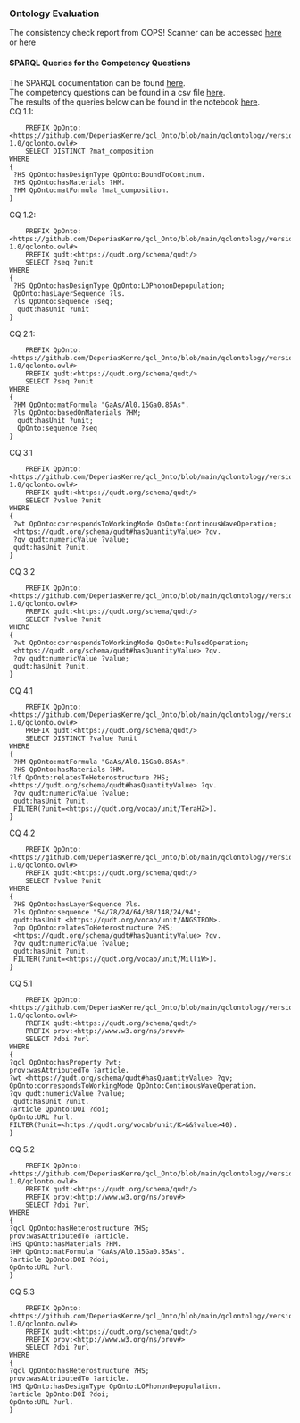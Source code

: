 ### Ontology Evaluation 
The consistency check report from OOPS! Scanner can be accessed [here](https://github.com/DeperiasKerre/qcl_Onto/blob/main/Figures/OOPS_Report.png) or [here]()
#### SPARQL Queries for the Competency Questions

The SPARQL documentation can be found [here](https://www.w3.org/TR/rdf-sparql-query/).      
The competency questions can be found in a csv file [here](https://github.com/DeperiasKerre/qcl_Onto/blob/main/Evaluation/Competency_Questions.csv).   
The results of the queries below can be found in the notebook [here](https://github.com/DeperiasKerre/qcl_Onto/blob/main/Evaluation/sparql_queries.ipynb).     
CQ 1.1: 
```
    PREFIX QpOnto:<https://github.com/DeperiasKerre/qcl_Onto/blob/main/qclontology/version-1.0/qclonto.owl#> 
    SELECT DISTINCT ?mat_composition
WHERE
{
 ?HS QpOnto:hasDesignType QpOnto:BoundToContinum.
 ?HS QpOnto:hasMaterials ?HM.
 ?HM QpOnto:matFormula ?mat_composition.
}
```
CQ 1.2:
```
    PREFIX QpOnto:<https://github.com/DeperiasKerre/qcl_Onto/blob/main/qclontology/version-1.0/qclonto.owl#>
    PREFIX qudt:<https://qudt.org/schema/qudt/>
    SELECT ?seq ?unit
WHERE
{
 ?HS QpOnto:hasDesignType QpOnto:LOPhononDepopulation;
 QpOnto:hasLayerSequence ?ls.
 ?ls QpOnto:sequence ?seq;
  qudt:hasUnit ?unit 
}
```
CQ 2.1:
```
    PREFIX QpOnto:<https://github.com/DeperiasKerre/qcl_Onto/blob/main/qclontology/version-1.0/qclonto.owl#> 
    PREFIX qudt:<https://qudt.org/schema/qudt/>
    SELECT ?seq ?unit
WHERE
{
 ?HM QpOnto:matFormula "GaAs/Al0.15Ga0.85As".
 ?ls QpOnto:basedOnMaterials ?HM;
  qudt:hasUnit ?unit; 
  QpOnto:sequence ?seq
}
```
CQ 3.1
```
    PREFIX QpOnto:<https://github.com/DeperiasKerre/qcl_Onto/blob/main/qclontology/version-1.0/qclonto.owl#>
    PREFIX qudt:<https://qudt.org/schema/qudt/>
    SELECT ?value ?unit 
WHERE
{
 ?wt QpOnto:correspondsToWorkingMode QpOnto:ContinousWaveOperation;
 <https://qudt.org/schema/qudt#hasQuantityValue> ?qv.
 ?qv qudt:numericValue ?value;
 qudt:hasUnit ?unit.
}
```
CQ 3.2
```
    PREFIX QpOnto:<https://github.com/DeperiasKerre/qcl_Onto/blob/main/qclontology/version-1.0/qclonto.owl#>
    PREFIX qudt:<https://qudt.org/schema/qudt/>
    SELECT ?value ?unit 
WHERE
{
 ?wt QpOnto:correspondsToWorkingMode QpOnto:PulsedOperation;
 <https://qudt.org/schema/qudt#hasQuantityValue> ?qv.
 ?qv qudt:numericValue ?value;
 qudt:hasUnit ?unit.
}
```
CQ 4.1
```
    PREFIX QpOnto:<https://github.com/DeperiasKerre/qcl_Onto/blob/main/qclontology/version-1.0/qclonto.owl#>
    PREFIX qudt:<https://qudt.org/schema/qudt/>
    SELECT DISTINCT ?value ?unit
WHERE
{
 ?HM QpOnto:matFormula "GaAs/Al0.15Ga0.85As".
 ?HS QpOnto:hasMaterials ?HM.
?lf QpOnto:relatesToHeterostructure ?HS;
<https://qudt.org/schema/qudt#hasQuantityValue> ?qv.
 ?qv qudt:numericValue ?value;
 qudt:hasUnit ?unit.
 FILTER(?unit=<https://qudt.org/vocab/unit/TeraHZ>).
}
```
CQ 4.2
```
    PREFIX QpOnto:<https://github.com/DeperiasKerre/qcl_Onto/blob/main/qclontology/version-1.0/qclonto.owl#>
    PREFIX qudt:<https://qudt.org/schema/qudt/>
    SELECT ?value ?unit
WHERE
{
 ?HS QpOnto:hasLayerSequence ?ls.
 ?ls QpOnto:sequence "54/78/24/64/38/148/24/94";
 qudt:hasUnit <https://qudt.org/vocab/unit/ANGSTROM>.
 ?op QpOnto:relatesToHeterostructure ?HS;
 <https://qudt.org/schema/qudt#hasQuantityValue> ?qv.
 ?qv qudt:numericValue ?value;
 qudt:hasUnit ?unit.
 FILTER(?unit=<https://qudt.org/vocab/unit/MilliW>).
}
```
CQ 5.1
```
    PREFIX QpOnto:<https://github.com/DeperiasKerre/qcl_Onto/blob/main/qclontology/version-1.0/qclonto.owl#>
    PREFIX qudt:<https://qudt.org/schema/qudt/>
    PREFIX prov:<http://www.w3.org/ns/prov#>
    SELECT ?doi ?url
WHERE
{
?qcl QpOnto:hasProperty ?wt;
prov:wasAttributedTo ?article.
?wt <https://qudt.org/schema/qudt#hasQuantityValue> ?qv;
QpOnto:correspondsToWorkingMode QpOnto:ContinousWaveOperation.
?qv qudt:numericValue ?value;
 qudt:hasUnit ?unit.
?article QpOnto:DOI ?doi;
QpOnto:URL ?url.
FILTER(?unit=<https://qudt.org/vocab/unit/K>&&?value>40).
}
```
CQ 5.2
```
    PREFIX QpOnto:<https://github.com/DeperiasKerre/qcl_Onto/blob/main/qclontology/version-1.0/qclonto.owl#>
    PREFIX qudt:<https://qudt.org/schema/qudt/>
    PREFIX prov:<http://www.w3.org/ns/prov#>
    SELECT ?doi ?url
WHERE
{
?qcl QpOnto:hasHeterostructure ?HS;
prov:wasAttributedTo ?article.
?HS QpOnto:hasMaterials ?HM.
?HM QpOnto:matFormula "GaAs/Al0.15Ga0.85As".
?article QpOnto:DOI ?doi;
QpOnto:URL ?url.
}
```
CQ 5.3
```
    PREFIX QpOnto:<https://github.com/DeperiasKerre/qcl_Onto/blob/main/qclontology/version-1.0/qclonto.owl#>
    PREFIX qudt:<https://qudt.org/schema/qudt/>
    PREFIX prov:<http://www.w3.org/ns/prov#>
    SELECT ?doi ?url
WHERE
{
?qcl QpOnto:hasHeterostructure ?HS;
prov:wasAttributedTo ?article.
?HS QpOnto:hasDesignType QpOnto:LOPhononDepopulation.
?article QpOnto:DOI ?doi;
QpOnto:URL ?url.
}
```

